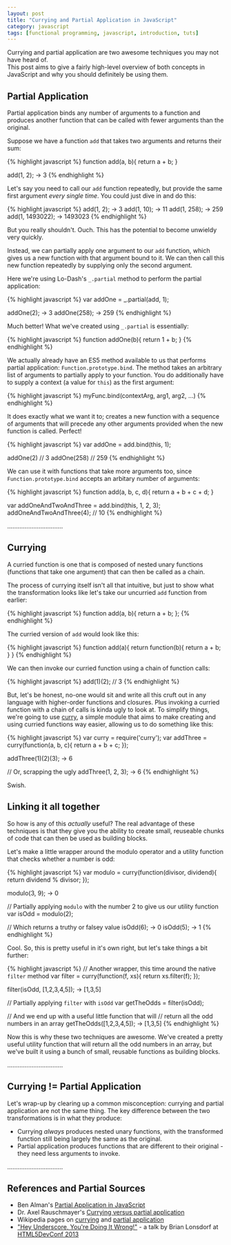 ```yaml
---
layout: post
title: "Currying and Partial Application in JavaScript"
category: javascript
tags: [functional programming, javascript, introduction, tuts]
---
```


Currying and partial application are two awesome techniques you may not have heard of.  
This post aims to give a fairly high-level overview of both concepts in JavaScript and 
why you should definitely be using them.

## Partial Application

Partial application binds any number of arguments to a function and
produces another function that can be called with fewer arguments than the original.

Suppose we have a function `add` that takes two arguments and returns their sum:

{% highlight javascript %}
function add(a, b){
  return a + b;
}

add(1, 2);
-> 3
{% endhighlight %}

Let's say you need to call our `add` function repeatedly, but provide 
the same first argument _every single time_. You could just dive in and do this:

{% highlight javascript %}
add(1, 2);
-> 3
add(1, 10);
-> 11
add(1, 258);
-> 259
add(1, 1493022);
-> 1493023
{% endhighlight %}

But you really shouldn't. Ouch. This has the potential to become unwieldy very quickly.

Instead, we can partially apply one argument to our `add` function, which gives us a new function with that argument
bound to it. We can then call this new function repeatedly by supplying only the second argument. 

Here we're using Lo-Dash's `_.partial` method to perform the partial application:

{% highlight javascript %}
var addOne = _.partial(add, 1);

addOne(2);
-> 3
addOne(258);
-> 259
{% endhighlight %}

Much better! What we've created using `_.partial` is essentially:

{% highlight javascript %}
function addOne(b){
  return 1 + b;
}
{% endhighlight %}

We actually already have an ES5 method available to us that performs partial application: `Function.prototype.bind`. The method
takes an arbitrary list of arguments to partially apply to your function. You do additionally have to supply a context (a value for `this`) as the first argument:

{% highlight javascript %}
myFunc.bind(contextArg, arg1, arg2, ...)
{% endhighlight %}

It does exactly what we want it to; creates a new function with a sequence of arguments that will precede any other 
arguments provided when the new function is called. Perfect!

{% highlight javascript %}
var addOne = add.bind(this, 1);

addOne(2) // 3
addOne(258) // 259
{% endhighlight %}

We can use it with functions that take more arguments too, since `Function.prototype.bind` accepts an arbitary number of arguments:

{% highlight javascript %}
function add(a, b, c, d){
  return a + b + c + d;
}

var addOneAndTwoAndThree = add.bind(this, 1, 2, 3);
addOneAndTwoAndThree(4); // 10
{% endhighlight %}

................................

## Currying

A curried function is one that is composed of nested unary functions (functions that take one argument) that can then be called as a chain. 

The process of currying itself isn't all that intuitive, but just to show what the transformation looks like let's take our uncurried `add` function from earlier:

{% highlight javascript %}
function add(a, b){
  return a + b;
};
{% endhighlight %}

The curried version of `add` would look like this:

{% highlight javascript %}
function add(a){
  return function(b){
    return a + b;
  }
}
{% endhighlight %}

We can then invoke our curried function using a chain of function calls:

{% highlight javascript %}
add(1)(2); // 3
{% endhighlight %}

But, let's be honest, no-one would sit and write all this cruft out in any language with higher-order functions and closures. Plus invoking a curried function
with a chain of calls is kinda ugly to look at. To simplify things, we're going to use [curry](https://github.com/dominictarr/curry), 
a simple module that aims to make creating and using curried functions way easier, allowing us to do something like this:

{% highlight javascript %}
var curry = require('curry');
var addThree = curry(function(a, b, c){
  return a + b + c;
});

addThree(1)(2)(3);
-> 6

// Or, scrapping the ugly
addThree(1, 2, 3);
-> 6
{% endhighlight %}

Swish.

## Linking it all together

So how is any of this _actually_ useful? The real advantage of these techniques is that they give you the ability to create 
small, reuseable chunks of code that can then be used as building blocks.

Let's make a little wrapper around the modulo operator and a utility function that checks whether a number is odd:

{% highlight javascript %}
var modulo = curry(function(divisor, dividend){
  return dividend % divisor;
});

modulo(3, 9);
-> 0

// Partially applying `modulo` with the number 2 to give us our utility function
var isOdd = modulo(2);

// Which returns a truthy or falsey value
isOdd(6);
-> 0
isOdd(5);
-> 1
{% endhighlight %}

Cool. So, this is pretty useful in it's own right, but let's take things a bit further:

{% highlight javascript %}
// Another wrapper, this time around the native `filter` method
var filter = curry(function(f, xs){
  return xs.filter(f);
});

filter(isOdd, [1,2,3,4,5]);
-> [1,3,5]

// Partially applying `filter` with `isOdd`
var getTheOdds = filter(isOdd);

// And we end up with a useful little function that will 
// return all the odd numbers in an array
getTheOdds([1,2,3,4,5]);
-> [1,3,5]
{% endhighlight %}

Now this is why these two techniques are awesome. We've created a pretty useful utility function that will 
return all the odd numbers in an array, but we've built it using a bunch of small, reusable functions as building blocks.

................................

## Currying != Partial Application

Let's wrap-up by clearing up a common misconception: currying and partial application are not the same thing. The key difference between the two 
transformations is in what they produce:

* Currying _always_ produces nested unary functions, with the transformed function still 
being largely the same as the original. 
* Partial application produces functions that are different 
to their original - they need less arguments to invoke.

................................

## References and Partial Sources

* Ben Alman's [Partial Application in JavaScript](http://benalman.com/news/2012/09/partial-application-in-javascript/)
* Dr. Axel Rauschmayer's [Currying versus partial application](http://www.2ality.com/2011/09/currying-vs-part-eval.html)
* Wikipedia pages on [currying](http://en.wikipedia.org/wiki/Currying) and [partial application](http://en.wikipedia.org/wiki/Partial_application)
* ["Hey Underscore, You're Doing It Wrong!"](https://www.youtube.com/watch?v=m3svKOdZijA) - a talk by Brian Lonsdorf at [HTML5DevConf 2013](http://html5devconf.com/)
